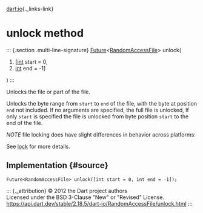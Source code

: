 [dart:io](../../dart-io/dart-io-library){._links-link}

unlock method
=============

::: {.section .multi-line-signature}
[Future](../../dart-async/future-class)\<[RandomAccessFile](../randomaccessfile-class)\>
unlock(

1.  \[[int](../../dart-core/int-class) start = 0,
2.  [int](../../dart-core/int-class) end = -1\]

)
:::

Unlocks the file or part of the file.

Unlocks the byte range from `start` to `end` of the file, with the byte
at position `end` not included. If no arguments are specified, the full
file is unlocked, If only `start` is specified the file is unlocked from
byte position `start` to the end of the file.

*NOTE* file locking does have slight differences in behavior across
platforms:

See [lock](lock) for more details.

Implementation {#source}
--------------

``` {.language-dart data-language="dart"}
Future<RandomAccessFile> unlock([int start = 0, int end = -1]);
```

::: {._attribution}
© 2012 the Dart project authors\
Licensed under the BSD 3-Clause \"New\" or \"Revised\" License.\
<https://api.dart.dev/stable/2.18.5/dart-io/RandomAccessFile/unlock.html>
:::
